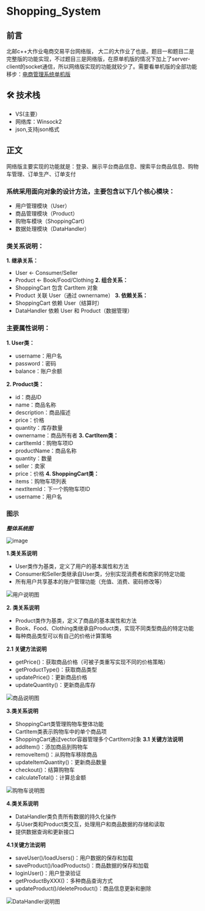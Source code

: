 # Shopping_System
## 前言
北邮c++大作业电商交易平台网络版， 大二的大作业了也是。题目一和题目二是完整版的功能实现，不过题目三是网络版，在原单机版的情况下加上了server-client的socket通信，所以网络版实现的功能就较少了。需要看单机版的全部功能移步：[电商管理系统单机版](https://github.com/Jiangyixan/Shopping-System-StandaloneVersion)

## 🛠️ 技术栈
- VS(主要）
- 网络库：Winsock2
- json,支持json格式
## 正文
网络版主要实现的功能就是：登录、展示平台商品信息、搜索平台商品信息、购物车管理、订单生产、订单支付
### 系统采用面向对象的设计方法，主要包含以下几个核心模块：
- 用户管理模块（User）
- 商品管理模块（Product）
- 购物车模块（ShoppingCart）
- 数据处理模块（DataHandler）
### 类关系说明：
**1. 继承关系：**
   - User <- Consumer/Seller
   - Product <- Book/Food/Clothing
**2. 组合关系：**
   - ShoppingCart 包含 CartItem 对象
   - Product 关联 User（通过 ownername）
**3. 依赖关系：**
   - ShoppingCart 依赖 User（结算时）
   - DataHandler 依赖 User 和 Product（数据管理）
### 主要属性说明：
**1. User类：**
   - username：用户名
   - password：密码
   - balance：账户余额

**2. Product类：**
   - id：商品ID
   - name：商品名称
   - description：商品描述
   - price：价格
   - quantity：库存数量
   - ownername：商品所有者
**3. CartItem类：**
   - cartItemId：购物车项ID
   - productName：商品名称
   - quantity：数量
   - seller：卖家
   - price：价格
**4. ShoppingCart类：**
   - items：购物车项列表
   - nextItemId：下一个购物车项ID
   - username：用户名
### 图示
***整体系统图***

![image](https://github.com/user-attachments/assets/cc8cb39f-d098-4d71-88e8-50b3c0fe227f)

**1.类关系说明**
   - User类作为基类，定义了用户的基本属性和方法
   - Consumer和Seller类继承自User类，分别实现消费者和商家的特定功能
   - 所有用户共享基本的账户管理功能（充值、消费、密码修改等）
    
![用户说明图](https://github.com/user-attachments/assets/ade5d71a-5e5d-4bb4-87bb-abf3549fb55f)

**2. 类关系说明**
   - Product类作为基类，定义了商品的基本属性和方法
   - Book、Food、Clothing类继承自Product类，实现不同类型商品的特定功能
   - 每种商品类型可以有自己的价格计算策略

**2.1 关键方法说明**
   - getPrice()：获取商品价格（可被子类重写实现不同的价格策略）
   - getProductType()：获取商品类型
   - updatePrice()：更新商品价格
   - updateQuantity()：更新商品库存

![商品说明图](https://github.com/user-attachments/assets/2686f018-c9fe-4d5e-a157-807c919ccbd5)

**3.类关系说明**
   - ShoppingCart类管理购物车整体功能
   - CartItem类表示购物车中的单个商品项
   - ShoppingCart通过vector容器管理多个CartItem对象
    **3.1 关键方法说明**
   - addItem()：添加商品到购物车
   - removeItem()：从购物车移除商品
   - updateItemQuantity()：更新商品数量
   - checkout()：结算购物车
   - calculateTotal()：计算总金额

![购物车说明图](https://github.com/user-attachments/assets/d89ee5ae-b6d4-4993-a1b5-4c2234bf0ccf)

**4.类关系说明**
   - DataHandler类负责所有数据的持久化操作
   - 与User类和Product类交互，处理用户和商品数据的存储和读取
   - 提供数据查询和更新接口

   **4.1关键方法说明**
   - saveUser()/loadUsers()：用户数据的保存和加载
   - saveProduct()/loadProducts()：商品数据的保存和加载
   - loginUser()：用户登录验证
   - getProductByXXX()：多种商品查询方式
   - updateProduct()/deleteProduct()：商品信息更新和删除

![DataHandler说明图](https://github.com/user-attachments/assets/b0c924c8-b7d5-4964-98ef-5f671b5105e3)

